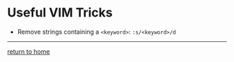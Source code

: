 # Useful VIM Tricks

- Remove strings containing a `<keyword>`: `:s/<keyword>/d`

<hr>

[return to home](https://github.com/michelmake/wiki)
